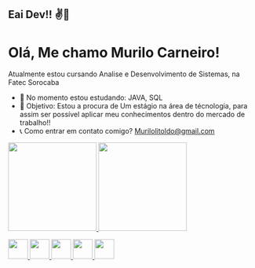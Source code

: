 ## Eai Dev!! ✌️👻

# Olá, Me chamo Murilo Carneiro!
 Atualmente estou cursando Analise e Desenvolvimento de Sistemas, na Fatec Sorocaba
- 🌱 No momento estou estudando: JAVA, SQL
- 📌 Objetivo: Estou a procura de Um estágio na área de técnologia, para assim ser possível aplicar meu conhecimentos dentro do mercado de trabalho!!
- 📞 Como entrar em contato comigo?
      Murilolitoldo@gmail.com
<div>
<a href="https://github.com/murilolca">
<img loading="lazy" height="180em" src="https://github-readme-stats.vercel.app/api/top-langs/?username=murilolca&layout=compact&langs_count=7&theme=dracula"/>
<img loading="lazy" height="180em" src="https://github-readme-stats.vercel.app/api?username=murilolca&show_icons=true&theme=dracula&include_all_commits=true&count_private=true"/>
</div>
  
<img loading="lazy" src="https://cdn.jsdelivr.net/gh/devicons/devicon/icons/java/java-original.svg" width="40" height="40"/> <img loading="lazy" src="https://cdn.jsdelivr.net/gh/devicons/devicon/icons/linux/linux-original.svg" width="40" height="40"/> <img src="https://cdn.jsdelivr.net/gh/devicons/devicon@latest/icons/azuresqldatabase/azuresqldatabase-original.svg" width="40" height="40" />  <img src="https://cdn.jsdelivr.net/gh/devicons/devicon@latest/icons/c/c-original.svg" width="40" height="40"/> <img src="https://cdn.jsdelivr.net/gh/devicons/devicon@latest/icons/csharp/csharp-original.svg" width="40" height="40"/>
          
          
          
